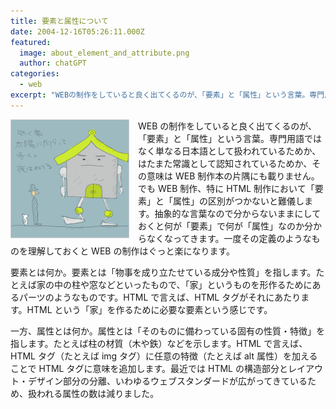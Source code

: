 ```yaml
---
title: 要素と属性について
date: 2004-12-16T05:26:11.000Z
featured:
  image: about_element_and_attribute.png
  author: chatGPT
categories:
  - web
excerpt: "WEBの制作をしていると良く出てくるのが、「要素」と「属性」という言葉。専門用語ではなく単なる日本語として扱われているためか、はたまた常識として認知されているためか、その意味はWEB制作本の片隅にも載りません。でもWEB制作、特にHTML制作において「要素」と「属性」の区別がつかないと難儀します。抽象的な言葉なので分からないままにしておくと何が「要素」で何が「属性」なのか分からなくなってきます。一度その定義のようなものを理解しておくとWEBの制作はぐっと楽になります。"
---
```


<img src="/assets/i/web/001.gif" alt="" style="float:left; margin-right:1em;">

WEB の制作をしていると良く出てくるのが、「要素」と「属性」という言葉。専門用語ではなく単なる日本語として扱われているためか、はたまた常識として認知されているためか、その意味は WEB 制作本の片隅にも載りません。でも WEB 制作、特に HTML 制作において「要素」と「属性」の区別がつかないと難儀します。抽象的な言葉なので分からないままにしておくと何が「要素」で何が「属性」なのか分からなくなってきます。一度その定義のようなものを理解しておくと WEB の制作はぐっと楽になります。

要素とは何か。要素とは「物事を成り立たせている成分や性質」を指します。たとえば家の中の柱や窓などといったもので、「家」というものを形作るためにあるパーツのようなものです。HTML で言えば、HTML タグがそれにあたります。HTML という「家」を作るために必要な要素という感じです。

一方、属性とは何か。属性とは「そのものに備わっている固有の性質・特徴」を指します。たとえば柱の材質（木や鉄）などを示します。HTML で言えば、HTML タグ（たとえば img タグ）に任意の特徴（たとえば alt 属性）を加えることで HTML タグに意味を追加します。最近では HTML の構造部分とレイアウト・デザイン部分の分離、いわゆるウェブスタンダードが広がってきているため、扱われる属性の数は減りました。
